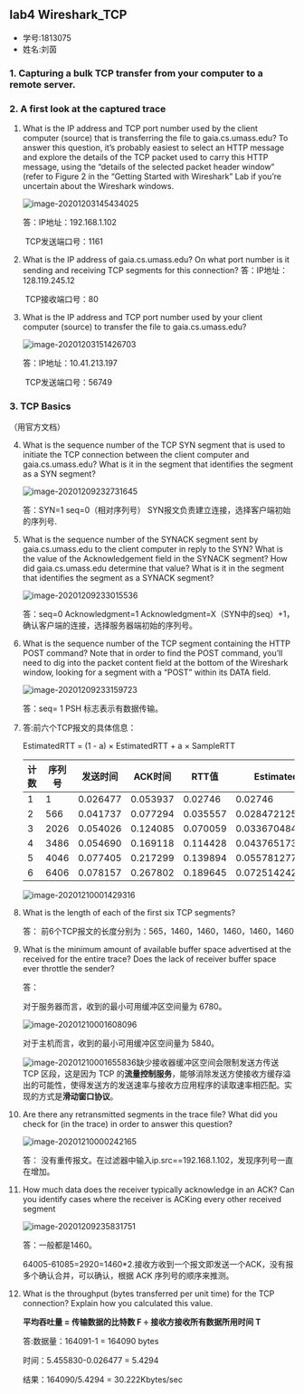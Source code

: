 ## lab4 Wireshark_TCP 

- 学号:1813075
- 姓名:刘茵

### 1. Capturing a bulk TCP transfer from your computer to a remote server.

### 2. A first look at the captured trace
1. What is the IP address and TCP port number used by the client computer (source) that is transferring the file to gaia.cs.umass.edu? To answer this question, it’s probably easiest to select an HTTP message and explore the details of the TCP packet used to carry this HTTP message, using the “details of the selected packet header window” (refer to Figure 2 in the “Getting Started with Wireshark” Lab if you’re uncertain about the Wireshark windows.

   ![image-20201203145434025](D:\software\Typora\iamge\image-20201203145434025.png)

   答：IP地址：192.168.1.102

   ​		TCP发送端口号：1161
   
2. What is the IP address of gaia.cs.umass.edu? On what port number is it sending
and receiving TCP segments for this connection?
   答：IP地址：128.119.245.12

   ​		TCP接收端口号：80
   
3. What is the IP address and TCP port number used by your client computer (source) to transfer the file to gaia.cs.umass.edu? 

   ![image-20201203151426703](D:\software\Typora\iamge\image-20201203151426703.png)

   答：IP地址：10.41.213.197

   ​		TCP发送端口号：56749
   
### 3. TCP Basics

（用官方文档）

4. What is the sequence number of the TCP SYN segment that is used to initiate the TCP connection between the client computer and gaia.cs.umass.edu? What is it  in the segment that identifies the segment as a SYN segment?

   ![image-20201209232731645](D:\software\Typora\iamge\image-20201209232731645.png)

   答：SYN=1 seq=0（相对序列号） SYN报文负责建立连接，选择客户端初始的序列号.

5. What is the sequence number of the SYNACK segment sent by gaia.cs.umass.edu to the client computer in reply to the SYN? What is the value of the Acknowledgement field in the SYNACK segment? How did gaia.cs.umass.edu determine that value? What is it in the segment that identifies the segment as a SYNACK segment?

   ![image-20201209233015536](D:\software\Typora\iamge\image-20201209233015536.png)

   答：seq=0 Acknowledgment=1 Acknowledgment=X（SYN中的seq）+1，确认客户端的连接，选择服务器端初始的序列号。

6. What is the sequence number of the TCP segment containing the HTTP POST command? Note that in order to find the POST command, you’ll need to dig into the packet content field at the bottom of the Wireshark window, looking for a segment with a “POST” within its DATA field.

   ![image-20201209233159723](D:\software\Typora\iamge\image-20201209233159723.png)

   答：seq= 1 PSH 标志表示有数据传输。

7. 答:前六个TCP报文的具体信息：

   EstimatedRTT = (1 - a) × EstimatedRTT + a × SampleRTT

   | 计数 | 序列号 | 发送时间 | ACK时间  | RTT值    | EstimatedRTT值      |
   | ---- | ------ | -------- | -------- | -------- | ------------------- |
   | 1    | 1      | 0.026477 | 0.053937 | 0.02746‬  | 0.02746             |
   | 2    | 566    | 0.041737 | 0.077294 | 0.035557‬ | 0.028472125         |
   | 3    | 2026   | 0.054026 | 0.124085 | 0.070059‬‬ | 0.033670484375      |
   | 4    | 3486   | 0.054690 | 0.169118 | 0.114428‬‬ | 0.043765173828125   |
   | 5    | 4046   | 0.077405 | 0.217299 | 0.139894‬‬ | 0.05578127709960937 |
   | 6    | 6406   | 0.078157 | 0.267802 | 0.189645‬‬ | 0.07251424246215821 |

   ![image-20201210001429316](D:\software\Typora\iamge\image-20201210001429316.png)

8. What is the length of each of the first six TCP segments?

    答： 前6个TCP报文的长度分别为：565，1460，1460，1460，1460，1460

9. What is the minimum amount of available buffer space advertised at the received for the entire trace? Does the lack of receiver buffer space ever throttle the sender?

    答：

    对于服务器而言，收到的最小可用缓冲区空间量为 6780。

    ![image-20201210001608096](D:\software\Typora\iamge\image-20201210001608096.png) 

    对于主机而言，收到的最小可用缓冲区空间量为 5840。

    ![image-20201210001655836](D:\software\Typora\iamge\image-20201210001655836.png)缺少接收器缓冲区空间会限制发送方传送 TCP 区段，这是因为 TCP 的**流量控制服务**，能够消除发送方使接收方缓存溢出的可能性，使得发送方的发送速率与接收方应用程序的读取速率相匹配。实现的方式是**滑动窗口协议**。

10. Are there any retransmitted segments in the trace file? What did you check for (in the trace) in order to answer this question?

    ![image-20201210000242165](D:\software\Typora\iamge\image-20201210000242165.png)

    答： 没有重传报文。在过滤器中输入ip.src==192.168.1.102，发现序列号一直在增加。

11. How much data does the receiver typically acknowledge in an ACK? Can you identify cases where the receiver is ACKing every other received segment

     ![image-20201209235831751](D:\software\Typora\iamge\image-20201209235831751.png)

     答：一般都是1460。

     64005-61085=2920=1460*2.接收方收到一个报文即发送一个ACK，没有报多个确认合并，可以确认，根据 ACK 序列号的顺序来推测。

12. What is the throughput (bytes transferred per unit time) for the TCP connection? Explain how you calculated this value.

     **平均吞吐量 = 传输数据的比特数 F ÷ 接收方接收所有数据所用时间 T**

     答:数据量：164091-1 = 164090 bytes

     时间：5.455830-0.026477 = 5.4294

     结果：164090/5.4294 = 30.222Kbytes/sec